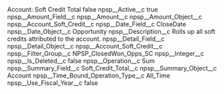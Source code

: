 <?xml version="1.0" encoding="UTF-8"?>
<CustomMetadata xmlns="http://soap.sforce.com/2006/04/metadata" xmlns:xsi="http://www.w3.org/2001/XMLSchema-instance" xmlns:xsd="http://www.w3.org/2001/XMLSchema">
    <label>Account: Soft Credit Total</label>
    <protected>false</protected>
    <values>
        <field>npsp__Active__c</field>
        <value xsi:type="xsd:boolean">true</value>
    </values>
    <values>
        <field>npsp__Amount_Field__c</field>
        <value xsi:type="xsd:string">npsp__Amount__c</value>
    </values>
    <values>
        <field>npsp__Amount_Object__c</field>
        <value xsi:type="xsd:string">npsp__Account_Soft_Credit__c</value>
    </values>
    <values>
        <field>npsp__Date_Field__c</field>
        <value xsi:type="xsd:string">CloseDate</value>
    </values>
    <values>
        <field>npsp__Date_Object__c</field>
        <value xsi:type="xsd:string">Opportunity</value>
    </values>
    <values>
        <field>npsp__Description__c</field>
        <value xsi:type="xsd:string">Rolls up all soft credits attributed to the account.</value>
    </values>
    <values>
        <field>npsp__Detail_Field__c</field>
        <value xsi:nil="true"/>
    </values>
    <values>
        <field>npsp__Detail_Object__c</field>
        <value xsi:type="xsd:string">npsp__Account_Soft_Credit__c</value>
    </values>
    <values>
        <field>npsp__Filter_Group__c</field>
        <value xsi:type="xsd:string">NPSP_ClosedWon_Opps_SC</value>
    </values>
    <values>
        <field>npsp__Integer__c</field>
        <value xsi:nil="true"/>
    </values>
    <values>
        <field>npsp__Is_Deleted__c</field>
        <value xsi:type="xsd:boolean">false</value>
    </values>
    <values>
        <field>npsp__Operation__c</field>
        <value xsi:type="xsd:string">Sum</value>
    </values>
    <values>
        <field>npsp__Summary_Field__c</field>
        <value xsi:type="xsd:string">Soft_Credit_Total__c</value>
    </values>
    <values>
        <field>npsp__Summary_Object__c</field>
        <value xsi:type="xsd:string">Account</value>
    </values>
    <values>
        <field>npsp__Time_Bound_Operation_Type__c</field>
        <value xsi:type="xsd:string">All_Time</value>
    </values>
    <values>
        <field>npsp__Use_Fiscal_Year__c</field>
        <value xsi:type="xsd:boolean">false</value>
    </values>
</CustomMetadata>

